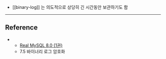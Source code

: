 - [[binary-log]] 는 의도적으로 상당히 긴 시간동안 보관하기도 함

---
## Reference
 - - [Real MySQL 8.0 (1권)](https://product.kyobobook.co.kr/detail/S000001766482)
	- 7.5 바이너리 로그 암호화